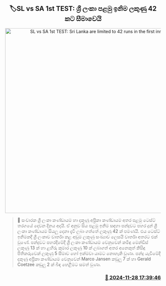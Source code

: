 <p align='center'><b><h2 align='center' title='SL vs SA 1st TEST: Sri Lanka are limited to 42 runs in the first innings'>🏷SL vs SA 1st TEST: ශ්‍රී ලංකා පළමු ඉනිම ලකුණු 42 කට සීමාවෙයි</h2></b></p>
<p align='center'><img src='https://helakuru.sgp1.cdn.digitaloceanspaces.com/esana/images/lib/sl-vs-sa-1st-test.jpg' width='600' alt='SL vs SA 1st TEST: Sri Lanka are limited to 42 runs in the first innings'></p>

>📝 සංචාරක ශ්‍රී ලංකා කණ්ඩායම හා දකුණු අප්‍රිකා කණ්ඩායම අතර පළමු ටෙස්ට් තරගයේ දෙවන දිනය අදයි.
ඒ අනුව සිය පළමු ඉනිම සඳහා පන්දුවට පහර දුන් ශ්‍රී ලංකා කණ්ඩායම සියලු දෙනා දැවී ලබා ගත්තේ ලකුණු 42 ක් පමණයි.
එය ටෙස්ට් ඉනිමකදී ශ්‍රී ලංකාව වාර්තා කළ අඩුම ලකුණු සංඛ්‍යාව ලෙසයි වාර්තා අතරට එක් වුණේ.
පන්දුවට පහරදීමේදී ශ්‍රී ලංකා කණ්ඩායම වෙනුවෙන් කමිඳු මෙන්ඩිස් ලකුණු 13 ක් හා ළහිරු කුමාර ලකුණු 10 ක් ලබාගත් අතර අනෙකුත් කිසිඳු පිතිකරුවෙක් ලකුණු 5 සීමාව හෝ ඉක්මවා යාමට නොහැකි වුණා.
පන්දු යැවීමේදී දකුණු අප්‍රිකා කණ්ඩායම වෙනුවෙන් Marco Jansen කඩුලු 7 ක් හා Gerald Coetzee කඩුලු 2 ක් බිඳ හෙළීමට සමත් වුණා.


<h3 align='right'><a href='https://www.helakuru.lk/esana/p/105554/'>📅 2024-11-28 17:39:46</a></h3>
